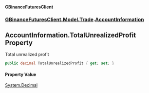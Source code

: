 #### [GBinanceFuturesClient](./index.md 'index')
### [GBinanceFuturesClient.Model.Trade](./GBinanceFuturesClient-Model-Trade.md 'GBinanceFuturesClient.Model.Trade').[AccountInformation](./GBinanceFuturesClient-Model-Trade-AccountInformation.md 'GBinanceFuturesClient.Model.Trade.AccountInformation')
## AccountInformation.TotalUnrealizedProfit Property
Total unrealized profit  
```csharp
public decimal TotalUnrealizedProfit { get; set; }
```
#### Property Value
[System.Decimal](https://docs.microsoft.com/en-us/dotnet/api/System.Decimal 'System.Decimal')  
